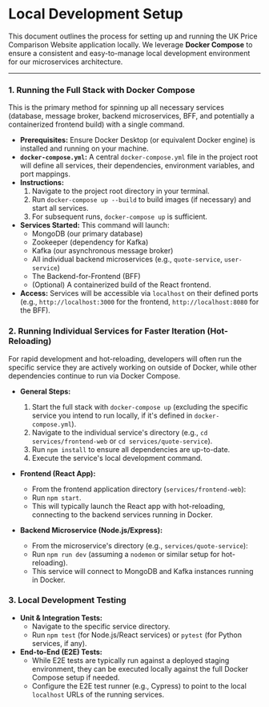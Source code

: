 # Local Development Setup

This document outlines the process for setting up and running the UK Price Comparison Website application locally. We leverage **Docker Compose** to ensure a consistent and easy-to-manage local development environment for our microservices architecture.

---

### **1. Running the Full Stack with Docker Compose**

This is the primary method for spinning up all necessary services (database, message broker, backend microservices, BFF, and potentially a containerized frontend build) with a single command.

*   **Prerequisites:** Ensure Docker Desktop (or equivalent Docker engine) is installed and running on your machine.
*   **`docker-compose.yml`:** A central `docker-compose.yml` file in the project root will define all services, their dependencies, environment variables, and port mappings.
*   **Instructions:**
    1.  Navigate to the project root directory in your terminal.
    2.  Run `docker-compose up --build` to build images (if necessary) and start all services.
    3.  For subsequent runs, `docker-compose up` is sufficient.
*   **Services Started:** This command will launch:
    *   MongoDB (our primary database)
    *   Zookeeper (dependency for Kafka)
    *   Kafka (our asynchronous message broker)
    *   All individual backend microservices (e.g., `quote-service`, `user-service`)
    *   The Backend-for-Frontend (BFF)
    *   (Optional) A containerized build of the React frontend.
*   **Access:** Services will be accessible via `localhost` on their defined ports (e.g., `http://localhost:3000` for the frontend, `http://localhost:8080` for the BFF).

### **2. Running Individual Services for Faster Iteration (Hot-Reloading)**

For rapid development and hot-reloading, developers will often run the specific service they are actively working on outside of Docker, while other dependencies continue to run via Docker Compose.

*   **General Steps:**
    1.  Start the full stack with `docker-compose up` (excluding the specific service you intend to run locally, if it's defined in `docker-compose.yml`).
    2.  Navigate to the individual service's directory (e.g., `cd services/frontend-web` or `cd services/quote-service`).
    3.  Run `npm install` to ensure all dependencies are up-to-date.
    4.  Execute the service's local development command.

*   **Frontend (React App):**
    *   From the frontend application directory (`services/frontend-web`):
    *   Run `npm start`.
    *   This will typically launch the React app with hot-reloading, connecting to the backend services running in Docker.

*   **Backend Microservice (Node.js/Express):**
    *   From the microservice's directory (e.g., `services/quote-service`):
    *   Run `npm run dev` (assuming a `nodemon` or similar setup for hot-reloading).
    *   This service will connect to MongoDB and Kafka instances running in Docker.

### **3. Local Development Testing**

*   **Unit & Integration Tests:**
    *   Navigate to the specific service directory.
    *   Run `npm test` (for Node.js/React services) or `pytest` (for Python services, if any).
*   **End-to-End (E2E) Tests:**
    *   While E2E tests are typically run against a deployed staging environment, they can be executed locally against the full Docker Compose setup if needed.
    *   Configure the E2E test runner (e.g., Cypress) to point to the local `localhost` URLs of the running services.
